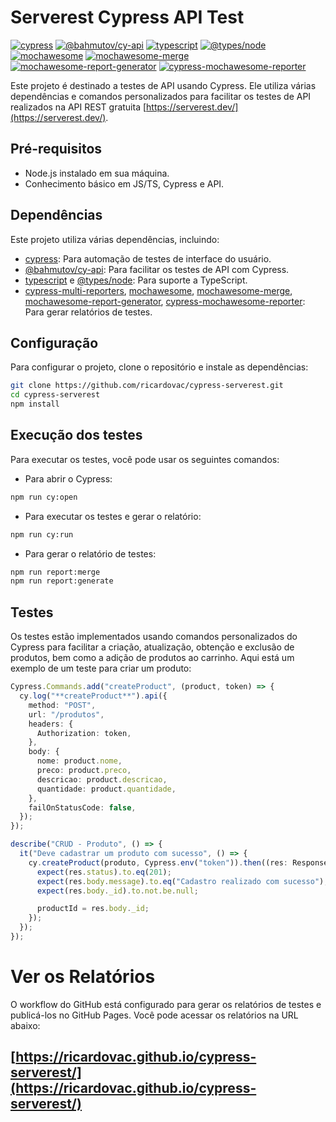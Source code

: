# Serverest Cypress API Test

[![cypress](https://img.shields.io/badge/cypress-8.3.1-brightgreen)](https://www.cypress.io/)
[![@bahmutov/cy-api](https://img.shields.io/badge/cypress-api-brightgreen)](https://github.com/bahmutov/cy-api)
[![typescript](https://img.shields.io/badge/typescript-5.2.2-blue)](https://www.typescriptlang.org/)
[![@types/node](https://img.shields.io/badge/@types/node-20.9.0-blue)](https://nodejs.org/en/)
[![mochawesome](https://img.shields.io/badge/mochawesome-4.3.0-orange)](https://www.npmjs.com/package/mochawesome)
[![mochawesome-merge](https://img.shields.io/badge/mochawesome--merge-4.3.0-orange)](https://www.npmjs.com/package/mochawesome-merge)
[![mochawesome-report-generator](https://img.shields.io/badge/mochawesome--report--generator-6.2.0-orange)](https://www.npmjs.com/package/mochawesome-report-generator)
[![cypress-mochawesome-reporter](https://img.shields.io/badge/cypress--mochawesome--reporter-3.6.0-orange)](https://www.npmjs.com/package/cypress-mochawesome-reporter)

Este projeto é destinado a testes de API usando Cypress. Ele utiliza várias dependências e comandos personalizados para facilitar os testes de API realizados na API REST gratuita [https://serverest.dev/](https://serverest.dev/).

## Pré-requisitos

- Node.js instalado em sua máquina.
- Conhecimento básico em JS/TS, Cypress e API.

## Dependências

Este projeto utiliza várias dependências, incluindo:

- [cypress](https://www.cypress.io/): Para automação de testes de interface do usuário.
- [@bahmutov/cy-api](https://github.com/bahmutov/cy-api): Para facilitar os testes de API com Cypress.
- [typescript](https://www.npmjs.com/package/typescript) e
  [@types/node](https://www.npmjs.com/package/@types/node/v/18.11.18): Para suporte a TypeScript.
- [cypress-multi-reporters](https://www.npmjs.com/package/cypress-multi-reporters), [mochawesome](https://www.npmjs.com/package/mochawesome), [mochawesome-merge](https://www.npmjs.com/package/mochawesome-merge), [mochawesome-report-generator](https://www.npmjs.com/package/mochawesome-report-generator), [cypress-mochawesome-reporter](https://www.npmjs.com/package/cypress-mochawesome-reporter): Para gerar relatórios de testes.

## Configuração

Para configurar o projeto, clone o repositório e instale as dependências:

```bash
git clone https://github.com/ricardovac/cypress-serverest.git
cd cypress-serverest
npm install
```

## Execução dos testes

Para executar os testes, você pode usar os seguintes comandos:

- Para abrir o Cypress:

```bash
npm run cy:open
```

- Para executar os testes e gerar o relatório:

```bash
npm run cy:run
```

- Para gerar o relatório de testes:

```bash
npm run report:merge
npm run report:generate
```

## Testes

Os testes estão implementados usando comandos personalizados do Cypress para facilitar a criação, atualização, obtenção e exclusão de produtos, bem como a adição de produtos ao carrinho. Aqui está um exemplo de um teste para criar um produto:

```ts
Cypress.Commands.add("createProduct", (product, token) => {
  cy.log("**createProduct**").api({
    method: "POST",
    url: "/produtos",
    headers: {
      Authorization: token,
    },
    body: {
      nome: product.nome,
      preco: product.preco,
      descricao: product.descricao,
      quantidade: product.quantidade,
    },
    failOnStatusCode: false,
  });
});
```

```ts
describe("CRUD - Produto", () => {
  it("Deve cadastrar um produto com sucesso", () => {
    cy.createProduct(produto, Cypress.env("token")).then((res: Response) => {
      expect(res.status).to.eq(201);
      expect(res.body.message).to.eq("Cadastro realizado com sucesso");
      expect(res.body._id).to.not.be.null;

      productId = res.body._id;
    });
  });
});
```

# Ver os Relatórios

O workflow do GitHub está configurado para gerar os relatórios de testes e publicá-los no GitHub Pages. Você pode acessar os relatórios na URL abaixo:

## [https://ricardovac.github.io/cypress-serverest/](https://ricardovac.github.io/cypress-serverest/)
